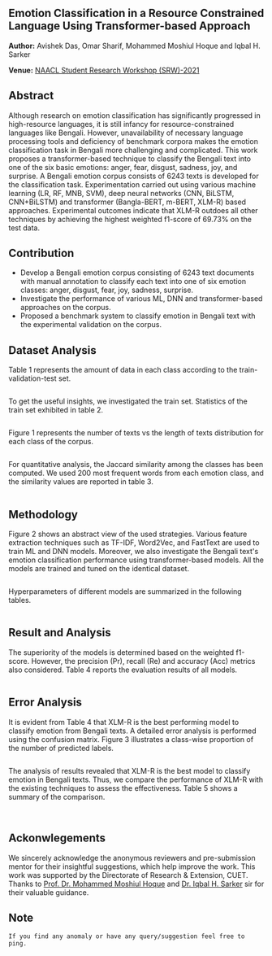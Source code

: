 
<img title="" src="Figures/naacl-2021.PNG" alt="">

## Emotion Classification in a Resource Constrained Language Using Transformer-based Approach

**Author:** Avishek Das, Omar Sharif, Mohammed Moshiul Hoque and Iqbal H. Sarker

**Venue:** [NAACL Student Research Workshop (SRW)-2021](https://naacl2021-srw.github.io/)

## Abstract

Although research on emotion classification has significantly progressed in high-resource languages, it is still infancy for resource-constrained languages like Bengali. However, unavailability of necessary language processing tools and deficiency of benchmark corpora makes the emotion classification task in Bengali more challenging and complicated. This work proposes a transformer-based technique to classify the Bengali text into one of the six basic emotions: anger, fear, disgust, sadness, joy, and surprise.  A Bengali emotion corpus consists of 6243 texts is developed for the classification task. Experimentation carried out using various machine learning (LR, RF, MNB, SVM), deep neural networks (CNN, BiLSTM, CNN+BiLSTM) and transformer (Bangla-BERT, m-BERT, XLM-R) based approaches. Experimental outcomes indicate that XLM-R outdoes all other techniques by achieving the highest weighted f1-score of 69.73\% on the test data.

## Contribution

- Develop a Bengali emotion corpus consisting of 6243 text documents with manual annotation to classify each text into one of six emotion classes: anger, disgust, fear, joy, sadness, surprise. 
- Investigate the performance of various ML, DNN and transformer-based approaches on the corpus.
- Proposed a benchmark system to classify emotion in Bengali text with the experimental validation on the corpus.

## Dataset Analysis

Table 1 represents the amount of data in each class according to the train-validation-test set.

<img title="" src="Figures/train-val-test.PNG" alt="">

To get the useful insights, we investigated the train set. Statistics of the train set exhibited in table 2.

<img title="" src="Figures/statistics.PNG" alt="">


Figure 1 represents the number of texts vs the length of texts distribution for each class of the corpus.

<img title="" src="Figures/fig1.PNG" alt="">

For quantitative analysis, the Jaccard similarity among the classes has been computed. We used 200 most frequent words from each emotion class, and the similarity values are reported in table 3.

<img title="" src="Figures/jaccard.PNG" alt="">

## Methodology

Figure 2 shows an abstract view of the used strategies. Various feature extraction techniques such as TF-IDF, Word2Vec, and FastText are used to train ML and DNN models. Moreover, we also investigate the Bengali text's emotion classification performance using transformer-based models. All the models are trained and tuned on the identical dataset.

<img title="" src="Figures/fig2.PNG" alt="">

Hyperparameters of different models are summarized in the following tables.

<img title="" src="Figures/hyperparameters.PNG" alt="">

## Result and Analysis

The superiority of the models is determined based on the weighted f1-score. However, the precision (Pr), recall (Re) and accuracy (Acc) metrics also considered. Table 4 reports the evaluation results of all models.

<img title="" src="Figures/result1.PNG" alt="">

## Error Analysis
It is evident from Table 4 that XLM-R is the best performing model to classify emotion from Bengali texts. A detailed error analysis is performed using the confusion matrix. Figure 3 illustrates a class-wise proportion of the number of predicted labels.

<img title="" src="Figures/fig3.PNG" alt="">

The analysis of results revealed that XLM-R is the best model to classify emotion in Bengali texts. Thus, we compare the performance of XLM-R with the existing techniques to assess the effectiveness. Table 5 shows a summary of the comparison.

<img title="" src="Figures/comparison.PNG" alt="">


<img title="" src="Figures/ex1.PNG" alt="">
<img title="" src="Figures/ex2.PNG" alt="">


## Ackonwlegements
We sincerely acknowledge the anonymous reviewers and pre-submission mentor for their insightful suggestions, which help improve the work. This work was supported by the Directorate of Research & Extension, CUET. Thanks to [Prof. Dr. Mohammed Moshiul Hoque](https://www.researchgate.net/profile/Moshiul_Hoque) and [Dr. Iqbal H. Sarker](https://www.sites.google.com/site/iqbalsarkercse/) sir for their valuable guidance.

## Note
`If you find any anomaly or have any query/suggestion feel free to ping.`

